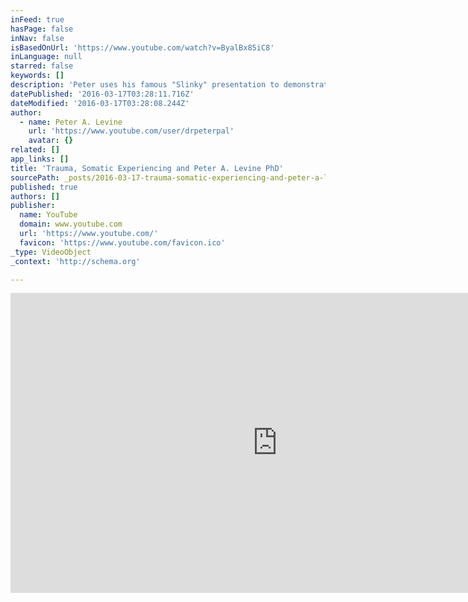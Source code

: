 ```yaml
---
inFeed: true
hasPage: false
inNav: false
isBasedOnUrl: 'https://www.youtube.com/watch?v=ByalBx85iC8'
inLanguage: null
starred: false
keywords: []
description: 'Peter uses his famous "Slinky" presentation to demonstrate the effects of trauma on the nervous system, and his philosophy of treating trauma; which involves slowly releasing (or titrating) this compressed fight-or-flight energy a bit at time to give the individual the ability to reintegrate it back into their nervous system.'
datePublished: '2016-03-17T03:28:11.716Z'
dateModified: '2016-03-17T03:28:08.244Z'
author:
  - name: Peter A. Levine
    url: 'https://www.youtube.com/user/drpeterpal'
    avatar: {}
related: []
app_links: []
title: 'Trauma, Somatic Experiencing and Peter A. Levine PhD'
sourcePath: _posts/2016-03-17-trauma-somatic-experiencing-and-peter-a-levine-phd.md
published: true
authors: []
publisher:
  name: YouTube
  domain: www.youtube.com
  url: 'https://www.youtube.com/'
  favicon: 'https://www.youtube.com/favicon.ico'
_type: VideoObject
_context: 'http://schema.org'

---
```

<iframe src="https://cdn.embedly.com/widgets/media.html?src=https%3A%2F%2Fwww.youtube.com%2Fembed%2FByalBx85iC8%3Ffeature%3Doembed&amp;url=https%3A%2F%2Fwww.youtube.com%2Fwatch%3Fv%3DByalBx85iC8&amp;image=https%3A%2F%2Fi.ytimg.com%2Fvi%2FByalBx85iC8%2Fhqdefault.jpg&amp;key=b7d04c9b404c499eba89ee7072e1c4f7&amp;type=text%2Fhtml&amp;schema=youtube" width="854" height="480" scrolling="no" frameborder="0" allowfullscreen="allowfullscreen" style=""></iframe>